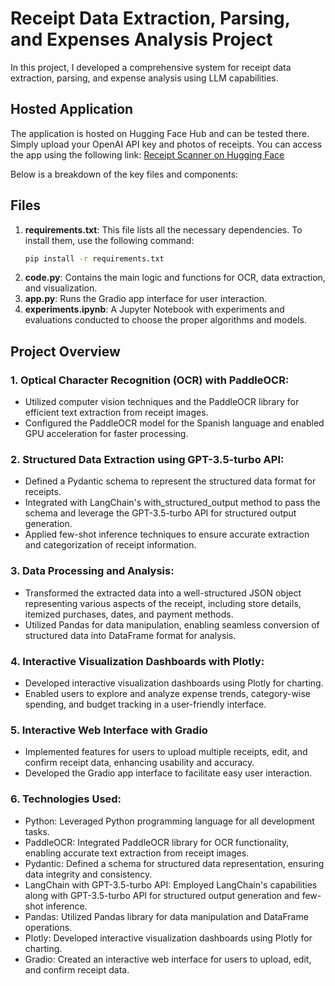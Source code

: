 # Receipt Data Extraction, Parsing, and Expenses Analysis Project

In this project, I developed a comprehensive system for receipt data extraction, parsing, and expense analysis using LLM capabilities. 

## Hosted Application
The application is hosted on Hugging Face Hub and can be tested there. Simply upload your OpenAI API key and photos of receipts. You can access the app using the following link: [Receipt Scanner on Hugging Face](https://huggingface.co/spaces/lisstasy/receipt_scanner)

Below is a breakdown of the key files and components:

## Files
1. **requirements.txt**: This file lists all the necessary dependencies. To install them, use the following command:
   ```sh
   pip install -r requirements.txt
2. **code.py**: Contains the main logic and functions for OCR, data extraction, and visualization.
3. **app.py**: Runs the Gradio app interface for user interaction.
4. **experiments.ipynb**: A Jupyter Notebook with experiments and evaluations conducted to choose the proper algorithms and models.

## Project Overview
### 1. Optical Character Recognition (OCR) with PaddleOCR:
- Utilized computer vision techniques and the PaddleOCR library for efficient text extraction from receipt images.
- Configured the PaddleOCR model for the Spanish language and enabled GPU acceleration for faster processing.

### 2. Structured Data Extraction using GPT-3.5-turbo API:
- Defined a Pydantic schema to represent the structured data format for receipts.
- Integrated with LangChain's with_structured_output method to pass the schema and leverage the GPT-3.5-turbo API for structured output generation.
- Applied few-shot inference techniques to ensure accurate extraction and categorization of receipt information.

### 3. Data Processing and Analysis:
- Transformed the extracted data into a well-structured JSON object representing various aspects of the receipt, including store details, itemized purchases, dates, and payment methods.
- Utilized Pandas for data manipulation, enabling seamless conversion of structured data into DataFrame format for analysis.

### 4. Interactive Visualization Dashboards with Plotly:
- Developed interactive visualization dashboards using Plotly for charting.
- Enabled users to explore and analyze expense trends, category-wise spending, and budget tracking in a user-friendly interface.
  
### 5. Interactive Web Interface with Gradio
- Implemented features for users to upload multiple receipts, edit, and confirm receipt data, enhancing usability and accuracy.
- Developed the Gradio app interface to facilitate easy user interaction.

### 6. Technologies Used:
- Python: Leveraged Python programming language for all development tasks.
- PaddleOCR: Integrated PaddleOCR library for OCR functionality, enabling accurate text extraction from receipt images.
- Pydantic: Defined a schema for structured data representation, ensuring data integrity and consistency.
- LangChain with GPT-3.5-turbo API: Employed LangChain's capabilities along with GPT-3.5-turbo API for structured output generation and few-shot inference.
- Pandas: Utilized Pandas library for data manipulation and DataFrame operations.
- Plotly: Developed interactive visualization dashboards using Plotly for charting.
- Gradio: Created an interactive web interface for users to upload, edit, and confirm receipt data.
